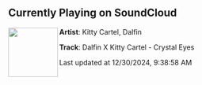 ## Currently Playing on SoundCloud

[<img align="left" width="100" src="https://i1.sndcdn.com/artworks-bMXLGBL5dFszp6PC-5LQ1Hg-t500x500.jpg">](https://soundcloud.com/presentlylifted/dalfin-x-kitty-cartel-crystal-eyes)

**Artist**: Kitty Cartel, Dalfin 

**Track**: Dalfin X Kitty Cartel - Crystal Eyes

Last updated at 12/30/2024, 9:38:58 AM
